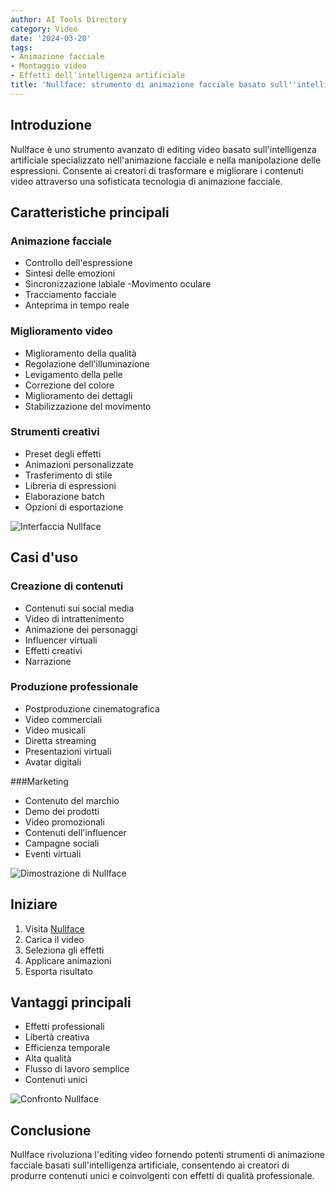 ```yaml
---
author: AI Tools Directory
category: Video
date: '2024-03-20'
tags:
- Animazione facciale
- Montaggio video
- Effetti dell'intelligenza artificiale
title: 'Nullface: strumento di animazione facciale basato sull''intelligenza artificiale'
---
```


## Introduzione

Nullface è uno strumento avanzato di editing video basato sull'intelligenza artificiale specializzato nell'animazione facciale e nella manipolazione delle espressioni. Consente ai creatori di trasformare e migliorare i contenuti video attraverso una sofisticata tecnologia di animazione facciale.

## Caratteristiche principali

### Animazione facciale
- Controllo dell'espressione
- Sintesi delle emozioni
- Sincronizzazione labiale
-Movimento oculare
- Tracciamento facciale
- Anteprima in tempo reale

### Miglioramento video
- Miglioramento della qualità
- Regolazione dell'illuminazione
- Levigamento della pelle
- Correzione del colore
- Miglioramento dei dettagli
- Stabilizzazione del movimento

### Strumenti creativi
- Preset degli effetti
- Animazioni personalizzate
- Trasferimento di stile
- Libreria di espressioni
- Elaborazione batch
- Opzioni di esportazione

![Interfaccia Nullface](/imgs/nullface/interface.jpg)

## Casi d'uso

### Creazione di contenuti
- Contenuti sui social media
- Video di intrattenimento
- Animazione dei personaggi
- Influencer virtuali
- Effetti creativi
- Narrazione

### Produzione professionale
- Postproduzione cinematografica
- Video commerciali
- Video musicali
- Diretta streaming
- Presentazioni virtuali
- Avatar digitali

###Marketing
- Contenuto del marchio
- Demo dei prodotti
- Video promozionali
- Contenuti dell'influencer
- Campagne sociali
- Eventi virtuali

![Dimostrazione di Nullface](/imgs/nullface/demo.jpg)

## Iniziare

1. Visita [Nullface](https://nullface.ai)
2. Carica il video
3. Seleziona gli effetti
4. Applicare animazioni
5. Esporta risultato

## Vantaggi principali

- Effetti professionali
- Libertà creativa
- Efficienza temporale
- Alta qualità
- Flusso di lavoro semplice
- Contenuti unici

![Confronto Nullface](/imgs/nullface/comparison.jpg)

## Conclusione

Nullface rivoluziona l'editing video fornendo potenti strumenti di animazione facciale basati sull'intelligenza artificiale, consentendo ai creatori di produrre contenuti unici e coinvolgenti con effetti di qualità professionale.